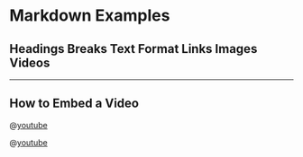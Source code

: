 # Markdown Examples
## Headings Breaks Text Format Links Images Videos
***

## How to Embed a Video


@[youtube](http://www.youtube.com/embed/dQw4w9WgXcQ)




@[youtube](http://www.youtube.com/embed/dQw4w9WgXcQ)










